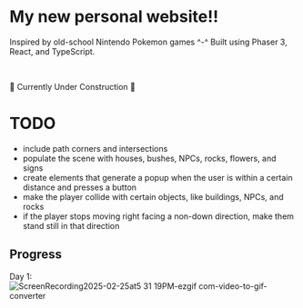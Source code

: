 # My new personal website!!

Inspired by old-school Nintendo Pokemon games ^-^ Built using Phaser 3, React, and TypeScript.

<br>

🚧 Currently Under Construction 🚧

# TODO
- include path corners and intersections
- populate the scene with houses, bushes, NPCs, rocks, flowers, and signs
- create elements that generate a popup when the user is within a certain distance and presses a button
- make the player collide with certain objects, like buildings, NPCs, and rocks
- if the player stops moving right facing a non-down direction, make them stand still in that direction

## Progress
Day 1: 
<br>
![ScreenRecording2025-02-25at5 31 19PM-ezgif com-video-to-gif-converter](https://github.com/user-attachments/assets/79112ada-1f6d-4cc7-9291-074c71cdfc18)
